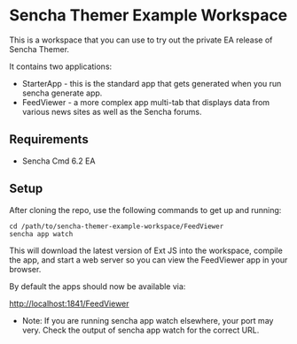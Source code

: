 # Sencha Themer Example Workspace

This is a workspace that you can use to try out the private EA release of Sencha Themer.

It contains two applications:

 * StarterApp - this is the standard app that gets generated when you run sencha generate app.
 * FeedViewer - a more complex app multi-tab that displays data from various news sites as well as the Sencha forums.

## Requirements

 * Sencha Cmd 6.2 EA

## Setup

After cloning the repo, use the following commands to get up and running:

    cd /path/to/sencha-themer-example-workspace/FeedViewer
    sencha app watch

This will download the latest version of Ext JS into the workspace, compile the app, and start a web server so you can view the FeedViewer app in your browser.

By default the apps should now be available via:

[http://localhost:1841/FeedViewer](http://localhost:1841/FeedViewer)

* Note: If you are running sencha app watch elsewhere, your port may very.  Check the output of sencha app watch for the correct URL.
